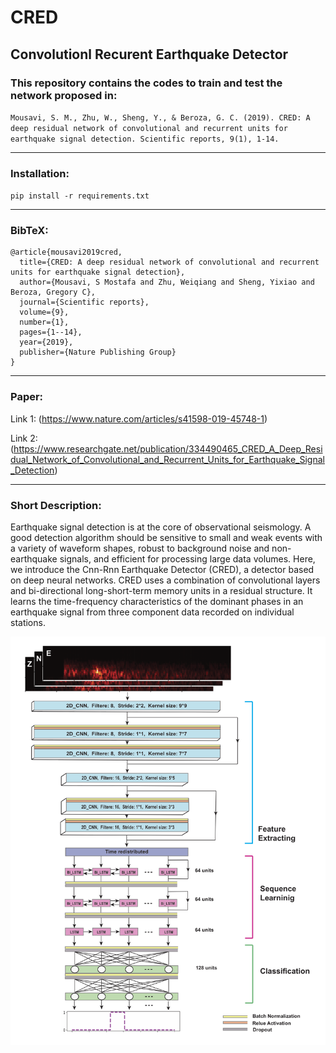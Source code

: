 # CRED
## Convolutionl Recurent Earthquake Detector   

### This repository contains the codes to train and test the network proposed in: 

`Mousavi, S. M., Zhu, W., Sheng, Y., & Beroza, G. C. (2019). CRED: A deep residual network of convolutional and recurrent units for earthquake signal detection. Scientific reports, 9(1), 1-14.`
      
------------------------------------------- 
### Installation:

   `pip install -r requirements.txt`
      
------------------------------------------- 
     
### BibTeX:
   
    @article{mousavi2019cred,
      title={CRED: A deep residual network of convolutional and recurrent units for earthquake signal detection},
      author={Mousavi, S Mostafa and Zhu, Weiqiang and Sheng, Yixiao and Beroza, Gregory C},
      journal={Scientific reports},
      volume={9},
      number={1},
      pages={1--14},
      year={2019},
      publisher={Nature Publishing Group}
    }

------------------------------------------- 

### Paper: 

Link 1:
(https://www.nature.com/articles/s41598-019-45748-1)

Link 2:
(https://www.researchgate.net/publication/334490465_CRED_A_Deep_Residual_Network_of_Convolutional_and_Recurrent_Units_for_Earthquake_Signal_Detection)

------------------------------------------- 

### Short Description:

Earthquake signal detection is at the core of observational seismology. A good detection algorithm should be sensitive to small and weak events with a variety of waveform shapes, robust to background noise and non-earthquake signals, and efficient for processing large data volumes. Here, we introduce the Cnn-Rnn Earthquake Detector (CRED), a detector based on deep neural networks. CRED uses a combination of convolutional layers and bi-directional long-short-term memory units in a residual structure. It learns the time-frequency characteristics of the dominant phases in an earthquake signal from three component data recorded on individual stations. 

![Network used for the discrimination](FIG_5.png)



   


